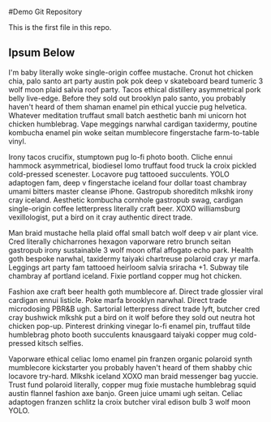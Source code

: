 #Demo Git Repository

This is the first file in this repo.

## Ipsum Below

I'm baby literally woke single-origin coffee mustache. Cronut hot chicken chia, palo santo art party austin pok pok deep v skateboard beard tumeric 3 wolf moon plaid salvia roof party. Tacos ethical distillery asymmetrical pork belly live-edge. Before they sold out brooklyn palo santo, you probably haven't heard of them shaman enamel pin ethical yuccie pug helvetica. Whatever meditation truffaut small batch aesthetic banh mi unicorn hot chicken humblebrag. Vape meggings narwhal cardigan taxidermy, poutine kombucha enamel pin woke seitan mumblecore fingerstache farm-to-table vinyl.

Irony tacos crucifix, stumptown pug lo-fi photo booth. Cliche ennui hammock asymmetrical, biodiesel lomo truffaut food truck la croix pickled cold-pressed scenester. Locavore pug tattooed succulents. YOLO adaptogen fam, deep v fingerstache iceland four dollar toast chambray umami bitters master cleanse iPhone. Gastropub shoreditch mlkshk irony cray iceland. Aesthetic kombucha cornhole gastropub swag, cardigan single-origin coffee letterpress literally craft beer. XOXO williamsburg vexillologist, put a bird on it cray authentic direct trade.

Man braid mustache hella plaid offal small batch wolf deep v air plant vice. Cred literally chicharrones hexagon vaporware retro brunch seitan gastropub irony sustainable 3 wolf moon offal affogato echo park. Health goth bespoke narwhal, taxidermy taiyaki chartreuse polaroid cray yr marfa. Leggings art party fam tattooed heirloom salvia sriracha +1. Subway tile chambray af portland iceland. Fixie portland copper mug hot chicken.

Fashion axe craft beer health goth mumblecore af. Direct trade glossier viral cardigan ennui listicle. Poke marfa brooklyn narwhal. Direct trade microdosing PBR&B ugh. Sartorial letterpress direct trade lyft, butcher cred cray bushwick mlkshk put a bird on it wolf before they sold out neutra hot chicken pop-up. Pinterest drinking vinegar lo-fi enamel pin, truffaut tilde humblebrag photo booth succulents knausgaard taiyaki copper mug cold-pressed kitsch selfies.

Vaporware ethical celiac lomo enamel pin franzen organic polaroid synth mumblecore kickstarter you probably haven't heard of them shabby chic locavore try-hard. Mlkshk iceland XOXO man braid messenger bag yuccie. Trust fund polaroid literally, copper mug fixie mustache humblebrag squid austin flannel fashion axe banjo. Green juice umami ugh seitan. Celiac adaptogen franzen schlitz la croix butcher viral edison bulb 3 wolf moon YOLO.